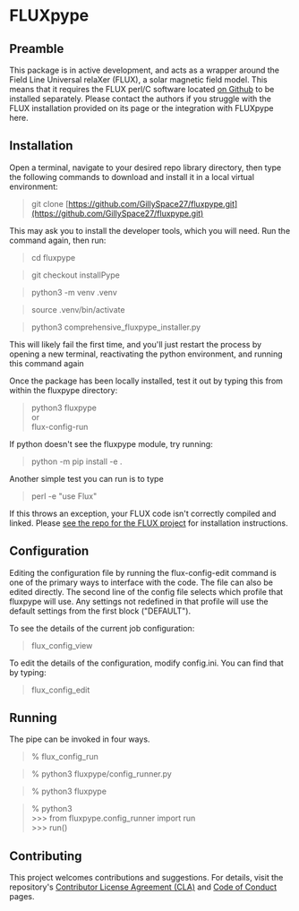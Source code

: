 # FLUXpype

## Preamble
This package is in active development, and acts as a wrapper around the Field Line Universal relaXer (FLUX), a solar magnetic field model. This means that it requires the FLUX perl/C software located [on Github](https://github.com/lowderchris/fluxon-mhd) to be installed separately. Please contact the authors if you struggle with the FLUX installation provided on its page or the integration with FLUXpype here.

## Installation

Open a terminal, navigate to your desired repo library directory, then type the following commands to download and install it in a local virtual environment:

> git clone [https://github.com/GillySpace27/fluxpype.git](https://github.com/GillySpace27/fluxpype.git)

This may ask you to install the developer tools, which you will need. Run the command again, then run:

> cd fluxpype

> git checkout installPype

> python3 -m venv .venv

> source .venv/bin/activate

> python3 comprehensive_fluxpype_installer.py

This will likely fail the first time, and you'll just restart the process by opening a new terminal, reactivating the python environment, and running this command again

Once the package has been locally installed, test it out by typing this from within the fluxpype directory:

> python3 fluxpype \
or \
> flux-config-run

If python doesn't see the fluxpype module, try running:

> python -m pip install -e .

Another simple test you can run is to type

> perl -e "use Flux"

If this throws an exception, your FLUX code isn't correctly compiled and linked. Please [see the repo for the FLUX project](https://github.com/lowderchris/fluxon-mhd) for installation instructions.

## Configuration
Editing the configuration file by running the flux-config-edit command is one of the primary ways to interface with the code. The file can also be edited directly. The second line of the config file selects which profile that fluxpype will use. Any settings not redefined in that profile will use the default settings from the first block ("DEFAULT").

To see the details of the current job configuration:
> flux_config_view

To edit the details of the configuration, modify config.ini. You can find that by typing:
> flux_config_edit

## Running
The pipe can be invoked in four ways.

> \% flux_config_run

> \% python3 fluxpype/config_runner.py

> \% python3 fluxpype

> \% python3 \
>\>\>\> from fluxpype.config_runner import run \
>\>\>\> run()


## Contributing

This project welcomes contributions and suggestions. For details, visit the repository's [Contributor License Agreement (CLA)](https://cla.opensource.microsoft.com) and [Code of Conduct](https://opensource.microsoft.com/codeofconduct/) pages.
